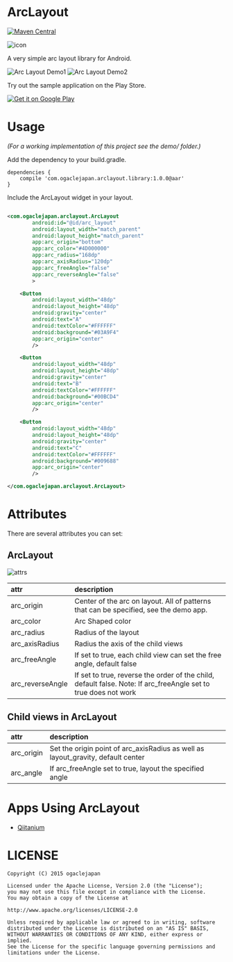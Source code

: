 # ArcLayout
[![Maven Central][maven_central_badge_svg]][maven_central_badge_app]

![icon][demo_icon]

A very simple arc layout library for Android.

![Arc Layout Demo1][demo1_gif] ![Arc Layout Demo2][demo2_gif]

Try out the sample application on the Play Store.

[![Get it on Google Play][googleplay_store_badge]][demo_app]

# Usage

_(For a working implementation of this project see the demo/ folder.)_

Add the dependency to your build.gradle.

```
dependencies {
    compile 'com.ogaclejapan.arclayout.library:1.0.0@aar'
}
```

Include the ArcLayout widget in your layout.  

```xml

<com.ogaclejapan.arclayout.ArcLayout
        android:id="@id/arc_layout"
        android:layout_width="match_parent"
        android:layout_height="match_parent"
        app:arc_origin="bottom"
        app:arc_color="#4D000000"
        app:arc_radius="168dp"
        app:arc_axisRadius="120dp"
        app:arc_freeAngle="false"
        app:arc_reverseAngle="false"
        >

    <Button
        android:layout_width="48dp"
        android:layout_height="48dp"
        android:gravity="center"
        android:text="A"
        android:textColor="#FFFFFF"
        android:background="#03A9F4"
        app:arc_origin="center"
        />

    <Button
        android:layout_width="48dp"
        android:layout_height="48dp"
        android:gravity="center"
        android:text="B"
        android:textColor="#FFFFFF"
        android:background="#00BCD4"
        app:arc_origin="center"
        />

    <Button
        android:layout_width="48dp"
        android:layout_height="48dp"
        android:gravity="center"
        android:text="C"
        android:textColor="#FFFFFF"
        android:background="#009688"
        app:arc_origin="center"
        />

</com.ogaclejapan.arclayout.ArcLayout>

```

# Attributes

There are several attributes you can set:

## ArcLayout

![attrs][attrs_overview]

| attr | description |
|:---|:---|
| arc_origin | Center of the arc on layout. All of patterns that can be specified, see the demo app.  |
| arc_color | Arc Shaped color |
| arc_radius | Radius of the layout |
| arc_axisRadius | Radius the axis of the child views |
| arc_freeAngle | If set to true, each child view can set the free angle, default false |
| arc_reverseAngle | If set to true, reverse the order of the child, default false. Note: If arc_freeAngle set to true does not work |


## Child views in ArcLayout

| attr | description |
|:---|:---|
| arc_origin | Set the origin point of arc_axisRadius as well as layout_gravity, default center |
| arc_angle | If arc_freeAngle set to true, layout the specified angle |


# Apps Using ArcLayout

* [Qiitanium][qiitanium]


# LICENSE

```
Copyright (C) 2015 ogaclejapan

Licensed under the Apache License, Version 2.0 (the "License");
you may not use this file except in compliance with the License.
You may obtain a copy of the License at

http://www.apache.org/licenses/LICENSE-2.0

Unless required by applicable law or agreed to in writing, software
distributed under the License is distributed on an "AS IS" BASIS,
WITHOUT WARRANTIES OR CONDITIONS OF ANY KIND, either express or implied.
See the License for the specific language governing permissions and
limitations under the License.
```

[demo1_gif]: https://raw.githubusercontent.com/ogaclejapan/ArcLayout/master/art/demo1.gif
[demo2_gif]: https://raw.githubusercontent.com/ogaclejapan/ArcLayout/master/art/demo2.gif
[demo_app]: https://play.google.com/store/apps/details?id=com.ogaclejapan.arclayout.demo
[demo_icon]: https://raw.githubusercontent.com/ogaclejapan/ArcLayout/master/art/icon.png
[googleplay_store_badge]: https://developer.android.com/images/brand/en_generic_rgb_wo_60.png
[maven_central_badge_svg]: https://maven-badges.herokuapp.com/maven-central/com.ogaclejapan.arclayout/library/badge.svg?style=flat
[maven_central_badge_app]: https://maven-badges.herokuapp.com/maven-central/com.ogaclejapan.arclayout/library
[attrs_overview]: https://raw.githubusercontent.com/ogaclejapan/ArcLayout/master/art/attrs.png
[qiitanium]: https://github.com/ogaclejapan/Qiitanium
